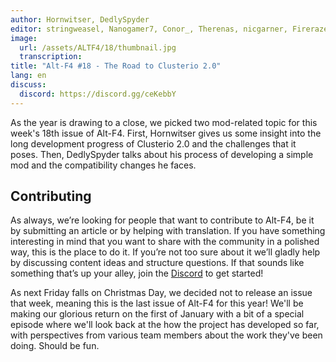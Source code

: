 ```yaml
---
author: Hornwitser, DedlySpyder
editor: stringweasel, Nanogamer7, Conor_, Therenas, nicgarner, Firerazer
image:
  url: /assets/ALTF4/18/thumbnail.jpg
  transcription:
title: "Alt-F4 #18 - The Road to Clusterio 2.0"
lang: en
discuss:
  discord: https://discord.gg/ceKebbY
---
```


As the year is drawing to a close, we picked two mod-related topic for this week's 18th issue of Alt-F4. First, Hornwitser gives us some insight into the long development progress of Clusterio 2.0 and the challenges that it poses. Then, DedlySpyder talks about his process of developing a simple mod and the compatibility changes he faces.

## Contributing

As always, we’re looking for people that want to contribute to Alt-F4, be it by submitting an article or by helping with translation. If you have something interesting in mind that you want to share with the community in a polished way, this is the place to do it. If you’re not too sure about it we’ll gladly help by discussing content ideas and structure questions. If that sounds like something that’s up your alley, join the [Discord](https://discord.gg/nxnCFkb) to get started!

As next Friday falls on Christmas Day, we decided not to release an issue that week, meaning this is the last issue of Alt-F4 for this year! We'll be making our glorious return on the first of January with a bit of a special episode where we'll look back at the how the project has developed so far, with perspectives from various team members about the work they've been doing. Should be fun.
